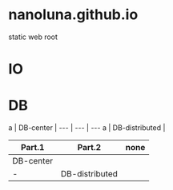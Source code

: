 # nanoluna.github.io
static web root

# IO


# DB
a | DB-center |
--- | --- | ---
a | DB-distributed |

Part.1 | Part.2 | none
--- | --- | ---
DB-center |  | 
- | DB-distributed | 
